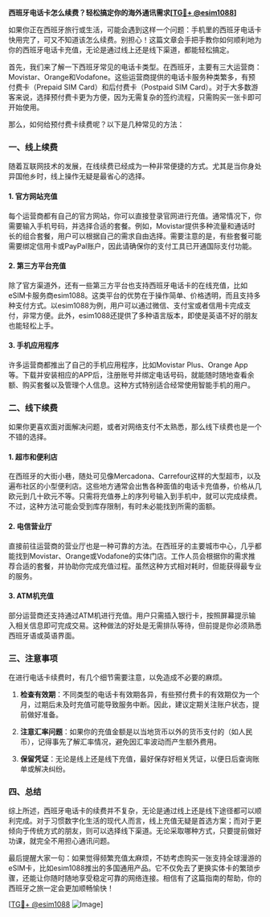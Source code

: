 **西班牙电话卡怎么续费？轻松搞定你的海外通讯需求[[TG💪+ @esim1088](https://t.me/s/esim1088)]**

如果你正在西班牙旅行或生活，可能会遇到这样一个问题：手机里的西班牙电话卡快用完了，可又不知道该怎么续费。别担心！这篇文章会手把手教你如何顺利地为你的西班牙电话卡充值，无论是通过线上还是线下渠道，都能轻松搞定。

首先，我们来了解一下西班牙常见的电话卡类型。在西班牙，主要有三大运营商：Movistar、Orange和Vodafone。这些运营商提供的电话卡服务种类繁多，有预付费卡（Prepaid SIM Card）和后付费卡（Postpaid SIM Card）。对于大多数游客来说，选择预付费卡更为方便，因为无需复杂的签约流程，只需购买一张卡即可开始使用。

那么，如何给预付费卡续费呢？以下是几种常见的方法：

### **一、线上续费**
随着互联网技术的发展，在线续费已经成为一种非常便捷的方式。尤其是当你身处异国他乡时，线上操作无疑是最省心的选择。

#### **1. 官方网站充值**
每个运营商都有自己的官方网站，你可以直接登录官网进行充值。通常情况下，你需要输入手机号码，并选择合适的套餐。例如，Movistar提供多种流量和通话时长的组合套餐，用户可以根据自己的需求自由选择。需要注意的是，有些套餐可能需要绑定信用卡或PayPal账户，因此请确保你的支付工具已开通国际支付功能。

#### **2. 第三方平台充值**
除了官方渠道外，还有一些第三方平台也支持西班牙电话卡的在线充值，比如eSIM卡服务商esim1088。这类平台的优势在于操作简单、价格透明，而且支持多种支付方式。以esim1088为例，用户可以通过微信、支付宝或者信用卡完成支付，非常方便。此外，esim1088还提供了多种语言版本，即使是英语不好的朋友也能轻松上手。

#### **3. 手机应用程序**
许多运营商都推出了自己的手机应用程序，比如Movistar Plus、Orange App等。下载并安装相应的APP后，注册账号并绑定电话号码，就能随时随地查看余额、购买套餐以及管理个人信息。这种方式特别适合经常使用智能手机的用户。

### **二、线下续费**
如果你更喜欢面对面解决问题，或者对网络支付不太熟悉，那么线下续费也是一个不错的选择。

#### **1. 超市和便利店**
在西班牙的大街小巷，随处可见像Mercadona、Carrefour这样的大型超市，以及遍布社区的小型便利店。这些地方通常会出售各种面值的电话卡充值券，价格从几欧元到几十欧元不等。只需将充值券上的序列号输入到手机中，就可以完成续费。不过，这种方法可能会受到库存限制，有时未必能找到所需的面额。

#### **2. 电信营业厅**
直接前往运营商的营业厅也是一种可靠的方法。在西班牙的主要城市中心，几乎都能找到Movistar、Orange或Vodafone的实体门店。工作人员会根据你的需求推荐合适的套餐，并协助你完成充值过程。虽然这种方式相对耗时，但能获得最专业的服务。

#### **3. ATM机充值**
部分运营商还支持通过ATM机进行充值。用户只需插入银行卡，按照屏幕提示输入相关信息即可完成交易。这种做法的好处是无需排队等待，但前提是你必须熟悉西班牙语或英语界面。

### **三、注意事项**
在进行电话卡续费时，有几个细节需要注意，以免造成不必要的麻烦。

1. **检查有效期**：不同类型的电话卡有效期各异，有些预付费卡的有效期仅为一个月，过期后未及时充值可能导致服务中断。因此，建议定期关注账户状态，提前做好准备。
   
2. **注意汇率问题**：如果你的充值金额是以当地货币以外的货币支付的（如人民币），记得事先了解汇率情况，避免因汇率波动而产生额外费用。

3. **保留凭证**：无论是线上还是线下充值，最好保存好相关凭证，以便日后查询账单或解决纠纷。

### **四、总结**
综上所述，西班牙电话卡的续费并不复杂，无论是通过线上还是线下途径都可以顺利完成。对于习惯数字化生活的现代人而言，线上充值无疑是首选方案；而对于更倾向于传统方式的朋友，则可以选择线下渠道。无论采取哪种方式，只要提前做好功课，就完全不用担心通讯问题。

最后提醒大家一句：如果觉得频繁充值太麻烦，不妨考虑购买一张支持全球漫游的eSIM卡，比如esim1088推出的多国通用产品。它不仅免去了更换实体卡的繁琐步骤，还能让你随时随地享受稳定可靠的网络连接。相信有了这篇指南的帮助，你的西班牙之旅一定会更加顺畅愉快！

[[TG💪+ @esim1088](https://t.me/s/esim1088) ![Image](https://i.postimg.cc/4NQfJmqS/Snipaste-2025-05-13-00-14-12.png)]